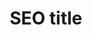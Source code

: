 ---
layout: rankings
page_name: Rezensionen
title: SEO title
description: SEO desc
h1: Rezensionen
intro: Intro
seo_section:
  title: SEO SECTION title
  content: |-
    SEO SECTION content
published: true
---